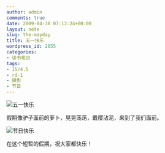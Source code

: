 ```yaml
---
author: admin
comments: true
date: 2009-04-30 07:13:24+00:00
layout: note
slug: the-mayday
title: 五一快乐
wordpress_id: 2055
categories:
- 读书笔记
tags:
- 15/4.5
- rd-1
- 摄影
- 节日
---
```


![五一快乐](http://farm4.static.flickr.com/3319/3488276920_c87e0e684d.jpg?v=0)

假期像驴子面前的萝卜，晃晃荡荡，戴缨沾泥，来到了我们面前。

![节日快乐](http://farm4.static.flickr.com/3323/3488337248_3820026198.jpg?v=0)

在这个短暂的假期，祝大家都快乐！

